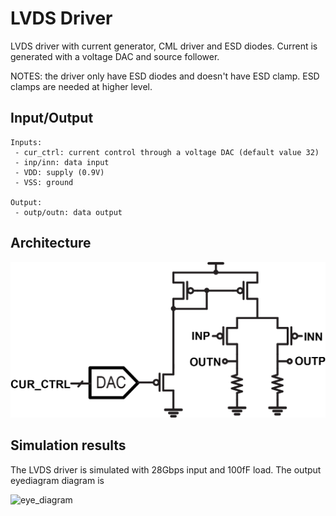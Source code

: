 
# LVDS Driver

LVDS driver with current generator, CML driver and ESD diodes.
Current is generated with a voltage DAC and source follower.

NOTES: the driver only have ESD diodes and doesn't have ESD clamp.
ESD clamps are needed at higher level.

## Input/Output

    Inputs:
     - cur_ctrl: current control through a voltage DAC (default value 32)
     - inp/inn: data input
     - VDD: supply (0.9V)
     - VSS: ground
     
    Output:
     - outp/outn: data output
     
## Architecture
    
![circuit](./lvds_driver.png)   
    

## Simulation results

The LVDS driver is simulated with 28Gbps input and 100fF load. The output eyediagram diagram is 

![eye_diagram](./eyediagram.bmp)